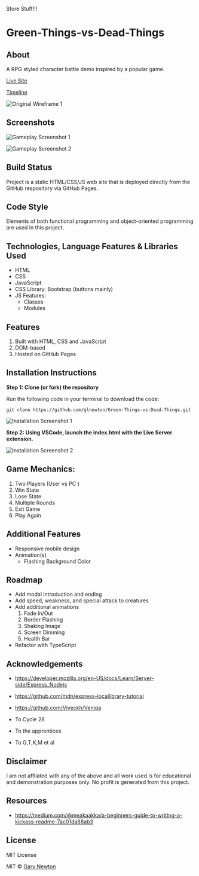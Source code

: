 Store Stuff!!!


# Green-Things-vs-Dead-Things

## About

A RPG styled character battle demo inspired by a popular game.

[Live Site](https://glnewton.github.io/Green-Things-vs-Dead-Things/)

[Timeline](doc/ProjectBreakdown.md)

![Original Wireframe 1](./images/wireFrame-v1.jpg)

## Screenshots

![Gameplay Screenshot 1](./images/gamePlayScreenshot1.jpg)

![Gameplay Screenshot 2](./images/gamePlayScreenshot2.jpg)

## Build Status

Project is a static HTML/CSS/JS web site that is deployed directly from the GitHub respository via GitHub Pages.

## Code Style

Elements of both functional programming and object-oriented programming are used in this project.

## Technologies, Language Features & Libraries Used

- HTML
- CSS
- JavaScript
- CSS Library: Bootstrap (buttons mainly)
- JS Features: 
    - Classes
    - Modules

## Features

1. Built with HTML, CSS and JavaScript
2. DOM-based 
3. Hosted on GitHub Pages

## Installation Instructions

**Step 1: Clone (or fork) the repository**

Run the following code in your terminal to download the code:

`git clone https://github.com/glnewton/Green-Things-vs-Dead-Things.git`

![Installation Screenshot 1](./images/installationScreenshot1.jpg)

**Step 2: Using VSCode, launch the index.html with the Live Server extension.**

![Installation Screenshot 2](./images/installationScreenshot2.jpg)

## Game Mechanics:

1. Two Players (User vs PC )
2. Win State
3. Lose State
4. Multiple Rounds
5. Exit Game
6. Play Again

## Additional Features

- Responsive mobile design
- Animation(s)
    - Flashing Background Color

## Roadmap

- Add modal introduction and ending
- Add speed, weakness, and special attack to creatures
- Add additional animations
    1. Fade In/Out
    2. Border Flashing
    3. Shaking Image
    4. Screen Dimming
    5. Health Bar
- Refactor with TypeScript

## Acknowledgements

- https://developer.mozilla.org/en-US/docs/Learn/Server-side/Express_Nodejs

- https://github.com/mdn/express-locallibrary-tutorial

- https://github.com/Viveckh/Veniqa

- To Cycle 28

- To the apprentices

- To G,T,K,M et al

## Disclaimer

I am not affliated with any of the above and all work used is for educational and demonstration purposes only. No profit is generated from this project.

## Resources

- https://medium.com/@meakaakka/a-beginners-guide-to-writing-a-kickass-readme-7ac01da88ab3

## License

MIT License

MIT © [Gary Newton]()
